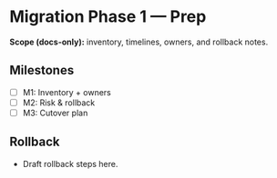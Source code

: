 <!-- status: stub; target: 150+ words -->
<!-- status: stub; target: 150+ words -->
<!-- status: stub; target: 150+ words -->
<!-- status: stub; target: 150+ words -->
<!-- status: stub; target: 150+ words -->
# Migration Phase 1 — Prep

**Scope (docs-only):** inventory, timelines, owners, and rollback notes.

## Milestones
- [ ] M1: Inventory + owners
- [ ] M2: Risk & rollback
- [ ] M3: Cutover plan

## Rollback
- Draft rollback steps here.









